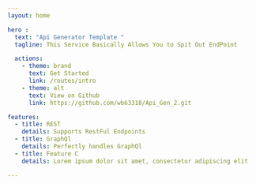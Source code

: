 ```yaml
---
layout: home

hero :
  text: "Api Generator Template "
  tagline: This Service Basically Allows You to Spit Out EndPoint

  actions: 
    - theme: brand
      text: Get Started
      link: /routes/intro
    - theme: alt
      text: View on Github
      link: https://github.com/wb63318/Api_Gen_2.git

features:
  - title: REST 
    details: Supports RestFul Endpoints
  - title: GraphQl
    details: Perfectly handles GraphQl
  - title: Feature C
    details: Lorem ipsum dolor sit amet, consectetur adipiscing elit

---
```





